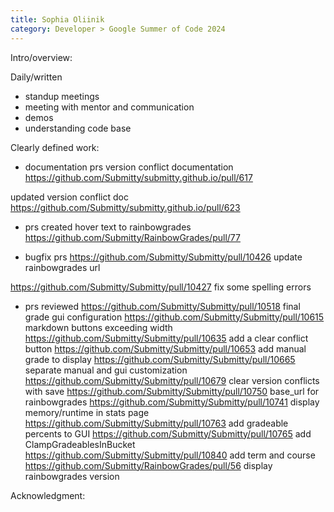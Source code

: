 ```yaml
---
title: Sophia Oliinik
category: Developer > Google Summer of Code 2024
---
```


Intro/overview:

Daily/written
- standup meetings
- meeting with mentor and communication
- demos 
- understanding code base

Clearly defined work:
- documentation prs
version conflict documentation
https://github.com/Submitty/submitty.github.io/pull/617

updated version conflict doc
https://github.com/Submitty/submitty.github.io/pull/623

- prs created 
hover text to rainbowgrades
https://github.com/Submitty/RainbowGrades/pull/77

- bugfix prs
https://github.com/Submitty/Submitty/pull/10426
update rainbowgrades url

https://github.com/Submitty/Submitty/pull/10427
fix some spelling errors

- prs reviewed
https://github.com/Submitty/Submitty/pull/10518 final grade gui configuration
https://github.com/Submitty/Submitty/pull/10615 markdown buttons exceeding width
https://github.com/Submitty/Submitty/pull/10635 add a clear conflict button
https://github.com/Submitty/Submitty/pull/10653 add manual grade to display
https://github.com/Submitty/Submitty/pull/10665 separate manual and gui customization
https://github.com/Submitty/Submitty/pull/10679 clear version conflicts with save
https://github.com/Submitty/Submitty/pull/10750 base_url for rainbowgrades
https://github.com/Submitty/Submitty/pull/10741 display memory/runtime in stats page
https://github.com/Submitty/Submitty/pull/10763 add gradeable percents to GUI
https://github.com/Submitty/Submitty/pull/10765 add ClampGradeablesInBucket
https://github.com/Submitty/Submitty/pull/10840 add term and course
https://github.com/Submitty/RainbowGrades/pull/56 display rainbowgrades version


Acknowledgment: